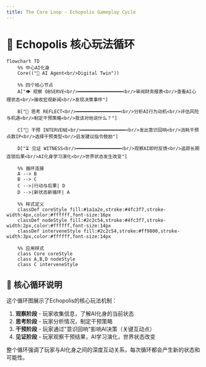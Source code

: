 ```yaml
---
title: The Core Loop - Echopolis Gameplay Cycle
---
```


# 🌆 Echopolis 核心玩法循环

```mermaid
flowchart TD
    %% 中心AI化身
    Core(("🤖 AI Agent<br/>Digital Twin"))
    
    %% 四个核心节点
    A["👁️ 观察 OBSERVE<br/>━━━━━━━━━━━━━━━━<br/>审阅财务报表<br/>查看AI心理状态<br/>接收宏观新闻<br/>发现决策事件"]
    
    B["💭 思考 REFLECT<br/>━━━━━━━━━━━━━━━━<br/>分析AI行为动机<br/>评估风险与机遇<br/>制定干预策略<br/>我该对他说什么？"]
    
    C["🎯 干预 INTERVENE<br/>━━━━━━━━━━━━━━━━<br/>发出意识回响<br/>消耗干预点数IP<br/>选择干预类型<br/>启发建议指令鼓励"]
    
    D["⏳ 见证 WITNESS<br/>━━━━━━━━━━━━━━━━<br/>观察AI即时反馈<br/>追踪长期连锁后果<br/>AI化身学习演化<br/>世界状态发生改变"]
    
    %% 循环连接
    A --> B
    B --> C
    C -->|行动与后果| D
    D -->|新状态新循环| A
    
    %% 样式定义
    classDef coreStyle fill:#1a1a2e,stroke:#4fc3f7,stroke-width:4px,color:#ffffff,font-size:16px
    classDef nodeStyle fill:#2c2c54,stroke:#4fc3f7,stroke-width:2px,color:#ffffff,font-size:14px
    classDef interveneStyle fill:#2c2c54,stroke:#ff9800,stroke-width:3px,color:#ffffff,font-size:14px
    
    %% 应用样式
    class Core coreStyle
    class A,B,D nodeStyle
    class C interveneStyle
```

## 🔄 核心循环说明

这个循环图展示了Echopolis的核心玩法机制：

1. **观察阶段** - 玩家收集信息，了解AI化身的当前状态
2. **思考阶段** - 玩家分析情况，制定干预策略
3. **干预阶段** - 玩家通过"意识回响"影响AI决策（关键互动点）
4. **见证阶段** - 玩家观察干预结果，AI学习演化，世界状态改变

整个循环强调了玩家与AI化身之间的深度互动关系，每次循环都会产生新的状态和可能性。